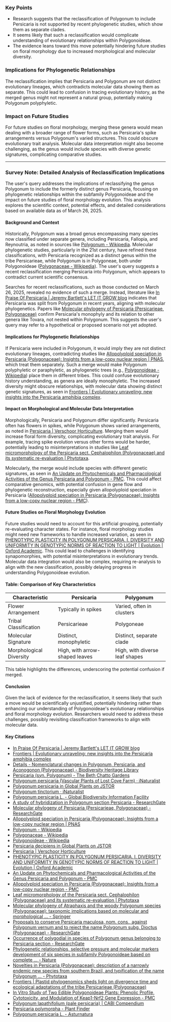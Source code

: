 ### Key Points
- Research suggests that the reclassification of Polygonum to include Persicaria is not supported by recent phylogenetic studies, which show them as separate clades.
- It seems likely that such a reclassification would complicate understanding of evolutionary relationships within Polygonoideae.
- The evidence leans toward this move potentially hindering future studies on floral morphology due to increased morphological and molecular diversity.

### Implications for Phylogenetic Relationships
The reclassification implies that Persicaria and Polygonum are not distinct evolutionary lineages, which contradicts molecular data showing them as separate. This could lead to confusion in tracing evolutionary history, as the merged genus might not represent a natural group, potentially making Polygonum polyphyletic.

### Impact on Future Studies
For future studies on floral morphology, merging these genera would mean dealing with a broader range of flower forms, such as Persicaria's spike arrangements versus Polygonum's varied structures. This could obscure evolutionary trait analysis. Molecular data interpretation might also become challenging, as the genus would include species with diverse genetic signatures, complicating comparative studies.

---

### Survey Note: Detailed Analysis of Reclassification Implications

The user's query addresses the implications of reclassifying the genus Polygonum to include the formerly distinct genus Persicaria, focusing on phylogenetic relationships within the subfamily Polygonoideae and the impact on future studies of floral morphology evolution. This analysis explores the scientific context, potential effects, and detailed considerations based on available data as of March 26, 2025.

#### Background and Context
Historically, Polygonum was a broad genus encompassing many species now classified under separate genera, including Persicaria, Fallopia, and Reynoutria, as noted in sources like [Polygonum - Wikipedia](https://en.wikipedia.org/wiki/Polygonum). Molecular phylogenetic studies, particularly in the 21st century, have refined these classifications, with Persicaria recognized as a distinct genus within the tribe Persicarieae, while Polygonum is in Polygoneae, both under Polygonoideae ([Polygonaceae - Wikipedia](https://en.wikipedia.org/wiki/Polygonaceae)). The user's query suggests a recent reclassification merging Persicaria into Polygonum, which appears to contradict current scientific consensus.

Searches for recent reclassifications, such as those conducted on March 26, 2025, revealed no evidence of such a merge. Instead, literature like [In Praise Of Persicaria | Jeremy Bartlett's LET IT GROW blog](https://www.jeremybartlett.co.uk/2012/10/17/in-praise-of-persicaria/) indicates that Persicaria was split from Polygonum in recent years, aligning with molecular phylogenetics. Papers like [Molecular phylogeny of Persicaria (Persicarieae, Polygonaceae)](https://www.researchgate.net/publication/225093631_Molecular_phylogeny_of_Persicaria_Persicarieae_Polygonaceae) confirm Persicaria's monophyly and its relation to other genera like Tovara, not nested within Polygonum. This suggests the user's query may refer to a hypothetical or proposed scenario not yet adopted.

#### Implications for Phylogenetic Relationships
If Persicaria were included in Polygonum, it would imply they are not distinct evolutionary lineages, contradicting studies like [Allopolyploid speciation in Persicaria (Polygonaceae): Insights from a low-copy nuclear region | PNAS](https://www.pnas.org/content/105/34/12370.full), which treat them separately. Such a merge would make Polygonum polyphyletic or paraphyletic, as phylogenetic trees (e.g., [Polygonoideae - Wikipedia](https://en.wikipedia.org/wiki/Persicarieae)) place them in different tribes. This could confuse evolutionary history understanding, as genera are ideally monophyletic. The increased diversity might obscure relationships, with molecular data showing distinct genetic signatures, as seen in [Frontiers | Evolutionary unraveling: new insights into the Persicaria amphibia complex](https://www.frontiersin.org/journals/plant-science/articles/10.3389/fpls.2024.1408810/full).

#### Impact on Morphological and Molecular Data Interpretation
Morphologically, Persicaria and Polygonum differ significantly. Persicaria often has flowers in spikes, while Polygonum shows varied arrangements, as noted in [Persicaria | Verschoor Horticulture](https://www.verschoorperennials.com/persicaria/). Merging them would increase floral form diversity, complicating evolutionary trait analysis. For example, tracing spike evolution versus other forms would be harder, potentially leading to misinterpretations in studies like [Leaf micromorphology of the Persicaria sect. Cephalophilon (Polygonaceae) and its systematic re-evaluation | Phytotaxa](https://www.biotaxa.org/Phytotaxa/article/view/phytotaxa.391.3.1).

Molecularly, the merge would include species with different genetic signatures, as seen in [An Update on Phytochemicals and Pharmacological Activities of the Genus Persicaria and Polygonum - PMC](https://pmc.ncbi.nlm.nih.gov/articles/PMC8512787/). This could affect comparative genomics, with potential confusion in gene flow and phylogenetic reconstruction, especially given allopolyploid speciation in Persicaria ([Allopolyploid speciation in Persicaria (Polygonaceae): Insights from a low-copy nuclear region - PMC](https://pmc.ncbi.nlm.nih.gov/articles/PMC2517606/)).

#### Future Studies on Floral Morphology Evolution
Future studies would need to account for this artificial grouping, potentially re-evaluating character states. For instance, floral morphology studies might need new frameworks to handle increased variation, as seen in [PHENOTYPIC PLASTICITY IN POLYGONUM PERSICARIA. I. DIVERSITY AND UNIFORMITY IN GENOTYPIC NORMS OF REACTION TO LIGHT | Evolution | Oxford Academic](https://academic.oup.com/evolut/article-abstract/47/4/1009/6870486). This could lead to challenges in identifying synapomorphies, with potential misinterpretations in evolutionary trends. Molecular data integration would also be complex, requiring re-analysis to align with the new classification, possibly delaying progress in understanding Polygonoideae evolution.

#### Table: Comparison of Key Characteristics
| Characteristic         | Persicaria                          | Polygonum                          |
|-----------------------|-------------------------------------|------------------------------------|
| Flower Arrangement     | Typically in spikes                 | Varied, often in clusters          |
| Tribal Classification  | Persicarieae                        | Polygoneae                         |
| Molecular Signature    | Distinct, monophyletic              | Distinct, separate clade           |
| Morphological Diversity| High, with arrow-shaped leaves      | High, with diverse leaf shapes     |

This table highlights the differences, underscoring the potential confusion if merged.

#### Conclusion
Given the lack of evidence for the reclassification, it seems likely that such a move would be scientifically unjustified, potentially hindering rather than enhancing our understanding of Polygonoideae's evolutionary relationships and floral morphology evolution. Researchers would need to address these challenges, possibly revisiting classification frameworks to align with molecular data.

#### Key Citations
- [In Praise Of Persicaria | Jeremy Bartlett's LET IT GROW blog](https://www.jeremybartlett.co.uk/2012/10/17/in-praise-of-persicaria/)
- [Frontiers | Evolutionary unraveling: new insights into the Persicaria amphibia complex](https://www.frontiersin.org/journals/plant-science/articles/10.3389/fpls.2024.1408810/full)
- [Details - Nomenclatural changes in Polygonum, Persicaria, and Aconogonon (Polygonaceae) - Biodiversity Heritage Library](https://www.biodiversitylibrary.org/part/16551)
- [Persicaria (syn. Polygonum) - The Beth Chatto Gardens](https://www.bethchatto.co.uk/a-z/o-r/persicaria-polygonum/)
- [Polygonum persicaria (Vascular Plants of Lost Cove Farm) · iNaturalist](https://www.inaturalist.org/guide_taxa/326351)
- [Polygonum persicaria in Global Plants on JSTOR](https://plants.jstor.org/compilation/polygonum.persicaria)
- [Polygonum tinctorium · iNaturalist](https://www.inaturalist.org/taxa/604459)
- [Polygonum persicaria L. - Global Biodiversity Information Facility](https://www.gbif.org/species/5334358)
- [A study of hybridization in Polygonum section Persicaria - ResearchGate](https://www.researchgate.net/publication/230329803_A_study_of_hybridization_in_Polygonum_section_Persicaria)
- [Molecular phylogeny of Persicaria (Persicarieae, Polygonaceae) - ResearchGate](https://www.researchgate.net/publication/225093631_Molecular_phylogeny_of_Persicaria_Persicarieae_Polygonaceae)
- [Allopolyploid speciation in Persicaria (Polygonaceae): Insights from a low-copy nuclear region | PNAS](https://www.pnas.org/content/105/34/12370.full)
- [Polygonum - Wikipedia](https://en.wikipedia.org/wiki/Polygonum)
- [Polygonaceae - Wikipedia](https://en.wikipedia.org/wiki/Polygonaceae)
- [Polygonoideae - Wikipedia](https://en.wikipedia.org/wiki/Persicarieae)
- [Persicaria decipiens in Global Plants on JSTOR](https://plants.jstor.org/compilation/persicaria.decipiens)
- [Persicaria | Verschoor Horticulture](https://www.verschoorperennials.com/persicaria/)
- [PHENOTYPIC PLASTICITY IN POLYGONUM PERSICARIA. I. DIVERSITY AND UNIFORMITY IN GENOTYPIC NORMS OF REACTION TO LIGHT | Evolution | Oxford Academic](https://academic.oup.com/evolut/article-abstract/47/4/1009/6870486)
- [An Update on Phytochemicals and Pharmacological Activities of the Genus Persicaria and Polygonum - PMC](https://pmc.ncbi.nlm.nih.gov/articles/PMC8512787/)
- [Allopolyploid speciation in Persicaria (Polygonaceae): Insights from a low-copy nuclear region - PMC](https://pmc.ncbi.nlm.nih.gov/articles/PMC2517606/)
- [Leaf micromorphology of the Persicaria sect. Cephalophilon (Polygonaceae) and its systematic re-evaluation | Phytotaxa](https://www.biotaxa.org/Phytotaxa/article/view/phytotaxa.391.3.1)
- [Molecular phylogeny of Atraphaxis and the woody Polygonum species (Polygonaceae): taxonomic implications based on molecular and morphological ... - Springer](https://link.springer.com/article/10.1007/s00606-014-1140-7)
- [Proposals to conserve Persicaria maculosa, nom. cons., against Polygonum vernum and to reject the name Polygonum subg. Dioctus (Polygonaceae) - ResearchGate](https://www.researchgate.net/publication/263511643_Proposals_to_conserve_Persicaria_maculosa_nom_cons_against_Polygonum_vernum_and_to_reject_the_name_Polygonum_subg_Dioctus_Polygonaceae)
- [Occurrence of polygodial in species of Polygonum genus belonging to Persicaria section - ResearchGate](https://www.researchgate.net/publication/240152656_Occurrence_of_polygodial_in_species_of_Polygonum_genus_belonging_to_Persicaria_section)
- [Phylogenetic relationships, selective pressure and molecular markers development of six species in subfamily Polygonoideae based on complete ... - Nature](https://www.nature.com/articles/s41598-024-58934-7)
- [Novelties in Persicaria (Polygonaceae): description of a narrowly endemic new species from southern Brazil, and typification of the name Polygonum ... - Phytotaxa](https://www.biotaxa.org/Phytotaxa/article/view/phytotaxa.490.1.5)
- [Frontiers | Plastid phylogenomics sheds light on divergence time and ecological adaptations of the tribe Persicarieae (Polygonaceae)](https://www.frontiersin.org/journals/plant-science/articles/10.3389/fpls.2022.1046253/full)
- [In Vitro Study of Two Edible Polygonoideae Plants: Phenolic Profile, Cytotoxicity, and Modulation of Keap1-Nrf2 Gene Expression - PMC](https://www.ncbi.nlm.nih.gov/pmc/articles/PMC8070220/)
- [Polygonum lapathifolium (pale persicaria) | CABI Compendium](https://www.cabidigitallibrary.org/doi/full/10.1079/cabicompendium.42689)
- [Persicaria polymorpha - Plant Finder](https://www.missouribotanicalgarden.org/PlantFinder/PlantFinderDetails.aspx?taxonid=252590)
- [Polygonum persicaria L. - Asturnatura](https://www.asturnatura.com/especie/polygonum-persicaria)